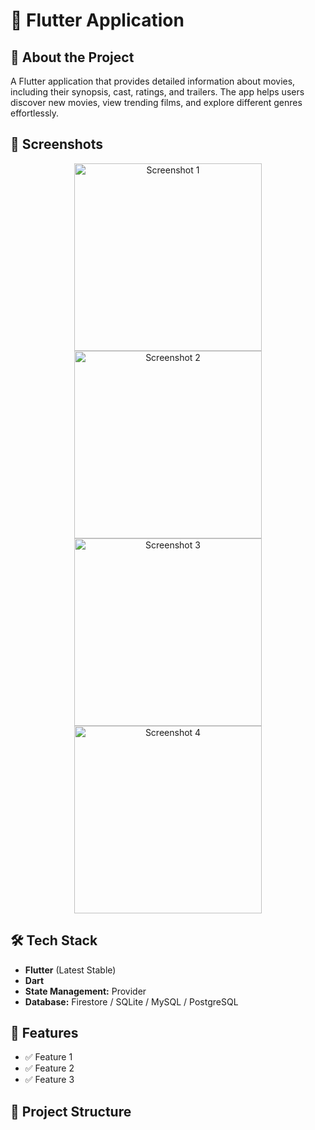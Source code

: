 # 📱 Flutter Application

## 🚀 About the Project

A Flutter application that provides detailed information about movies, including their synopsis, cast, ratings, and trailers. The app helps users discover new movies, view trending films, and explore different genres effortlessly.
## 📸 Screenshots

<p align="center">
  <img src="https://drive.google.com/file/d/1PAEC7zMYiDrn-2ygfriYHG11HMdEFYAv/view?usp=sharing" width="300" alt="Screenshot 1">
  <img src="https://drive.google.com/file/d/12lsyGU949PO7vY5M9rKB8aznvG32eJbs/view?usp=sharing" width="300" alt="Screenshot 2">
  <img src="https://drive.google.com/file/d/1869pJ4D6JgO0wFhS_DlVi3R3T0yCLeF8/view?usp=sharing" width="300" alt="Screenshot 3">
  <img src="https://drive.google.com/file/d/1zHi2JLCj459nDNk5CM9Jj0fAlS4tVfdL/view?usp=sharing" width="300" alt="Screenshot 4">
</p>

## 🛠️ Tech Stack

- **Flutter** (Latest Stable)
- **Dart**
- **State Management:** Provider
- **Database:** Firestore / SQLite / MySQL / PostgreSQL

## 🎯 Features

- ✅ Feature 1
- ✅ Feature 2
- ✅ Feature 3

## 📂 Project Structure

